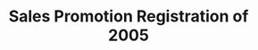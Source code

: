 ---
title:  Sales Promotion Registration of 2005
desc: |-
  Sales promotion registration and monitoring exercise are under the Consumer Protection Sales Promotion and Regulations, 2005.

  THIS FORM MUST BE FILLED and submitted within twenty-one (21) days of completion of the promotion

  You are required to submit this form alongside the LIST OF WINNERS AND THEIR TELEPHONE NUMBERS/CONTACT DETAILS
file: /uploads/sales-promotion-regulations-of-2005.pdf
---
